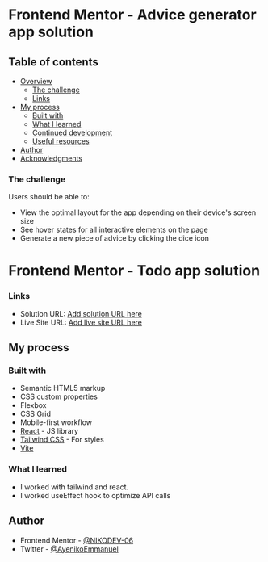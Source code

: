 # Frontend Mentor - Advice generator app solution

## Table of contents

- [Overview](#overview)
  - [The challenge](#the-challenge)
  - [Links](#links)
- [My process](#my-process)
  - [Built with](#built-with)
  - [What I learned](#what-i-learned)
  - [Continued development](#continued-development)
  - [Useful resources](#useful-resources)
- [Author](#author)
- [Acknowledgments](#acknowledgments)

### The challenge

Users should be able to:

- View the optimal layout for the app depending on their device's screen size
- See hover states for all interactive elements on the page
- Generate a new piece of advice by clicking the dice icon

# Frontend Mentor - Todo app solution

### Links

- Solution URL: [Add solution URL here](https://github.com/NIKO-DEV06/Todo-App)
- Live Site URL: [Add live site URL here](https://todo-app-niko.netlify.app)

## My process

### Built with

- Semantic HTML5 markup
- CSS custom properties
- Flexbox
- CSS Grid
- Mobile-first workflow
- [React](https://reactjs.org/) - JS library
- [Tailwind CSS](https://tailwindcss.com/) - For styles
- [Vite](https://vitejs.dev/)

### What I learned

- I worked with tailwind and react.
- I worked useEffect hook to optimize API calls

## Author

- Frontend Mentor - [@NIKODEV-06](https://www.frontendmentor.io/profile/NIKO-DEV06)
- Twitter - [@AyenikoEmmanuel](https://mobile.twitter.com/AyenikoEmmanuel)
